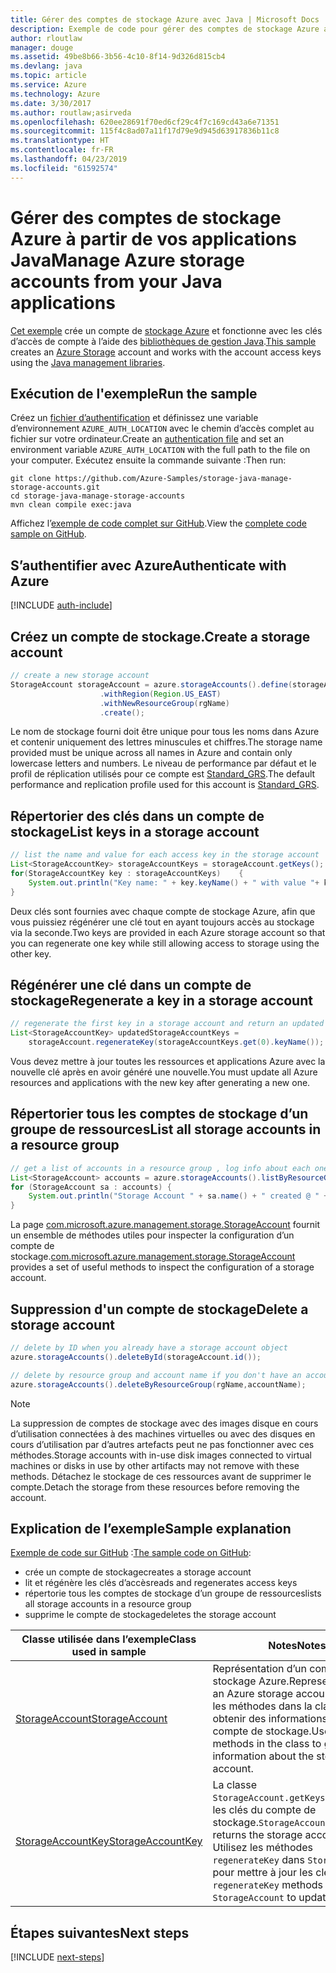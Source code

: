 ```yaml
---
title: Gérer des comptes de stockage Azure avec Java | Microsoft Docs
description: Exemple de code pour gérer des comptes de stockage Azure avec le kit de développement logiciel (SDK) pour Java
author: rloutlaw
manager: douge
ms.assetid: 49be8b66-3b56-4c10-8f14-9d326d815cb4
ms.devlang: java
ms.topic: article
ms.service: Azure
ms.technology: Azure
ms.date: 3/30/2017
ms.author: routlaw;asirveda
ms.openlocfilehash: 620ee28691f70ed6cf29c4f7c169cd43a6e71351
ms.sourcegitcommit: 115f4c8ad07a11f17d79e9d945d63917836b11c8
ms.translationtype: HT
ms.contentlocale: fr-FR
ms.lasthandoff: 04/23/2019
ms.locfileid: "61592574"
---
```

# <a name="manage-azure-storage-accounts-from-your-java-applications"></a><span data-ttu-id="148d7-103">Gérer des comptes de stockage Azure à partir de vos applications Java</span><span class="sxs-lookup"><span data-stu-id="148d7-103">Manage Azure storage accounts from your Java applications</span></span>

<span data-ttu-id="148d7-104">[Cet exemple](https://github.com/Azure-Samples/storage-java-manage-storage-accounts) crée un compte de [stockage Azure](https://docs.microsoft.com/azure/storage/storage-introduction) et fonctionne avec les clés d’accès de compte à l’aide des [bibliothèques de gestion Java](https://github.com/Azure/azure-sdk-for-java).</span><span class="sxs-lookup"><span data-stu-id="148d7-104">[This sample](https://github.com/Azure-Samples/storage-java-manage-storage-accounts) creates an [Azure Storage](https://docs.microsoft.com/azure/storage/storage-introduction) account and works with the account access keys using the [Java management libraries](https://github.com/Azure/azure-sdk-for-java).</span></span> 

## <a name="run-the-sample"></a><span data-ttu-id="148d7-105">Exécution de l'exemple</span><span class="sxs-lookup"><span data-stu-id="148d7-105">Run the sample</span></span>

<span data-ttu-id="148d7-106">Créez un [fichier d’authentification](https://github.com/Azure/azure-sdk-for-java/blob/master/AUTH.md) et définissez une variable d’environnement `AZURE_AUTH_LOCATION` avec le chemin d’accès complet au fichier sur votre ordinateur.</span><span class="sxs-lookup"><span data-stu-id="148d7-106">Create an [authentication file](https://github.com/Azure/azure-sdk-for-java/blob/master/AUTH.md) and set an environment variable `AZURE_AUTH_LOCATION` with the full path to the file on your computer.</span></span> <span data-ttu-id="148d7-107">Exécutez ensuite la commande suivante :</span><span class="sxs-lookup"><span data-stu-id="148d7-107">Then run:</span></span>

```
git clone https://github.com/Azure-Samples/storage-java-manage-storage-accounts.git
cd storage-java-manage-storage-accounts
mvn clean compile exec:java
```

<span data-ttu-id="148d7-108">Affichez l’[exemple de code complet sur GitHub](https://github.com/Azure-Samples/storage-java-manage-storage-accounts).</span><span class="sxs-lookup"><span data-stu-id="148d7-108">View the [complete code sample on GitHub](https://github.com/Azure-Samples/storage-java-manage-storage-accounts).</span></span>

## <a name="authenticate-with-azure"></a><span data-ttu-id="148d7-109">S’authentifier avec Azure</span><span class="sxs-lookup"><span data-stu-id="148d7-109">Authenticate with Azure</span></span>

[!INCLUDE [auth-include](includes/java-auth-include.md)] 

## <a name="create-a-storage-account"></a><span data-ttu-id="148d7-110">Créez un compte de stockage.</span><span class="sxs-lookup"><span data-stu-id="148d7-110">Create a storage account</span></span>

```java
// create a new storage account
StorageAccount storageAccount = azure.storageAccounts().define(storageAccountName)
                    .withRegion(Region.US_EAST)
                    .withNewResourceGroup(rgName)
                    .create();
```

<span data-ttu-id="148d7-111">Le nom de stockage fourni doit être unique pour tous les noms dans Azure et contenir uniquement des lettres minuscules et chiffres.</span><span class="sxs-lookup"><span data-stu-id="148d7-111">The storage name provided must be unique across all names in Azure and contain only lowercase letters and numbers.</span></span> <span data-ttu-id="148d7-112">Le niveau de performance par défaut et le profil de réplication utilisés pour ce compte est [Standard_GRS](https://docs.microsoft.com/azure/storage/storage-redundancy#geo-redundant-storage).</span><span class="sxs-lookup"><span data-stu-id="148d7-112">The default performance and replication profile used for this account is [Standard_GRS](https://docs.microsoft.com/azure/storage/storage-redundancy#geo-redundant-storage).</span></span>

## <a name="list-keys-in-a-storage-account"></a><span data-ttu-id="148d7-113">Répertorier des clés dans un compte de stockage</span><span class="sxs-lookup"><span data-stu-id="148d7-113">List keys in a storage account</span></span>
```java
// list the name and value for each access key in the storage account
List<StorageAccountKey> storageAccountKeys = storageAccount.getKeys();
for(StorageAccountKey key : storageAccountKeys)    {
    System.out.println("Key name: " + key.keyName() + " with value "+ key.value());
}
```

<span data-ttu-id="148d7-114">Deux clés sont fournies avec chaque compte de stockage Azure, afin que vous puissiez régénérer une clé tout en ayant toujours accès au stockage via la seconde.</span><span class="sxs-lookup"><span data-stu-id="148d7-114">Two keys are provided in each Azure storage account so that you can regenerate one key while still allowing access to storage using the other key.</span></span>

## <a name="regenerate-a-key-in-a-storage-account"></a><span data-ttu-id="148d7-115">Régénérer une clé dans un compte de stockage</span><span class="sxs-lookup"><span data-stu-id="148d7-115">Regenerate a key in a storage account</span></span>

```java
// regenerate the first key in a storage account and return an updated list of keys 
List<StorageAccountKey> updatedStorageAccountKeys =
    storageAccount.regenerateKey(storageAccountKeys.get(0).keyName());
```

<span data-ttu-id="148d7-116">Vous devez mettre à jour toutes les ressources et applications Azure avec la nouvelle clé après en avoir généré une nouvelle.</span><span class="sxs-lookup"><span data-stu-id="148d7-116">You must update all Azure resources and applications with the new key after generating a new one.</span></span>

## <a name="list-all-storage-accounts-in-a-resource-group"></a><span data-ttu-id="148d7-117">Répertorier tous les comptes de stockage d’un groupe de ressources</span><span class="sxs-lookup"><span data-stu-id="148d7-117">List all storage accounts in a resource group</span></span>
```java
// get a list of accounts in a resource group , log info about each one
List<StorageAccount> accounts = azure.storageAccounts().listByResourceGroup(rgName);
for (StorageAccount sa : accounts) {
    System.out.println("Storage Account " + sa.name() + " created @ " + sa.creationTime());
}
```

<span data-ttu-id="148d7-118">La page [com.microsoft.azure.management.storage.StorageAccount](https://docs.microsoft.com/java/api/com.microsoft.azure.management.storage._storage_account) fournit un ensemble de méthodes utiles pour inspecter la configuration d’un compte de stockage.</span><span class="sxs-lookup"><span data-stu-id="148d7-118">[com.microsoft.azure.management.storage.StorageAccount](https://docs.microsoft.com/java/api/com.microsoft.azure.management.storage._storage_account) provides a set of useful methods to inspect the configuration of a storage account.</span></span>

## <a name="delete-a-storage-account"></a><span data-ttu-id="148d7-119">Suppression d'un compte de stockage</span><span class="sxs-lookup"><span data-stu-id="148d7-119">Delete a storage account</span></span>
```java
// delete by ID when you already have a storage account object
azure.storageAccounts().deleteById(storageAccount.id());

// delete by resource group and account name if you don't have an account object
azure.storageAccounts().deleteByResourceGroup(rgName,accountName);
```

> [!NOTE]
> <span data-ttu-id="148d7-120">La suppression de comptes de stockage avec des images disque en cours d’utilisation connectées à des machines virtuelles ou avec des disques en cours d’utilisation par d’autres artefacts peut ne pas fonctionner avec ces méthodes.</span><span class="sxs-lookup"><span data-stu-id="148d7-120">Storage accounts with in-use disk images connected to virtual machines or disks in use by other artifacts may not remove with these methods.</span></span> <span data-ttu-id="148d7-121">Détachez le stockage de ces ressources avant de supprimer le compte.</span><span class="sxs-lookup"><span data-stu-id="148d7-121">Detach the storage from these resources before removing the account.</span></span>

## <a name="sample-explanation"></a><span data-ttu-id="148d7-122">Explication de l’exemple</span><span class="sxs-lookup"><span data-stu-id="148d7-122">Sample explanation</span></span>

<span data-ttu-id="148d7-123">[Exemple de code sur GitHub](https://github.com/Azure-Samples/storage-java-manage-storage-accounts) :</span><span class="sxs-lookup"><span data-stu-id="148d7-123">[The sample code on GitHub](https://github.com/Azure-Samples/storage-java-manage-storage-accounts):</span></span>

- <span data-ttu-id="148d7-124">crée un compte de stockage</span><span class="sxs-lookup"><span data-stu-id="148d7-124">creates a storage account</span></span>
- <span data-ttu-id="148d7-125">lit et régénère les clés d’accès</span><span class="sxs-lookup"><span data-stu-id="148d7-125">reads and regenerates access keys</span></span>
- <span data-ttu-id="148d7-126">répertorie tous les comptes de stockage d’un groupe de ressources</span><span class="sxs-lookup"><span data-stu-id="148d7-126">lists all storage accounts in a resource group</span></span>
- <span data-ttu-id="148d7-127">supprime le compte de stockage</span><span class="sxs-lookup"><span data-stu-id="148d7-127">deletes the storage account</span></span> 

| <span data-ttu-id="148d7-128">Classe utilisée dans l’exemple</span><span class="sxs-lookup"><span data-stu-id="148d7-128">Class used in sample</span></span> | <span data-ttu-id="148d7-129">Notes</span><span class="sxs-lookup"><span data-stu-id="148d7-129">Notes</span></span>
|-------|-------|
| [<span data-ttu-id="148d7-130">StorageAccount</span><span class="sxs-lookup"><span data-stu-id="148d7-130">StorageAccount</span></span>](https://docs.microsoft.com/java/api/com.microsoft.azure.management.storage._storage_account)  | <span data-ttu-id="148d7-131">Représentation d’un compte de stockage Azure.</span><span class="sxs-lookup"><span data-stu-id="148d7-131">Representation of an Azure storage account.</span></span> <span data-ttu-id="148d7-132">Utilisez les méthodes dans la classe pour obtenir des informations sur le compte de stockage.</span><span class="sxs-lookup"><span data-stu-id="148d7-132">Use the methods in the class to get information about the storage account.</span></span>
| [<span data-ttu-id="148d7-133">StorageAccountKey</span><span class="sxs-lookup"><span data-stu-id="148d7-133">StorageAccountKey</span></span>](https://docs.microsoft.com/java/api/com.microsoft.azure.management.storage._storage_account_key) | <span data-ttu-id="148d7-134">La classe `StorageAccount.getKeys()` retourne les clés du compte de stockage.</span><span class="sxs-lookup"><span data-stu-id="148d7-134">`StorageAccount.getKeys()` returns the storage account keys.</span></span> <span data-ttu-id="148d7-135">Utilisez les méthodes `regenerateKey` dans `StorageAccount` pour mettre à jour les clés.</span><span class="sxs-lookup"><span data-stu-id="148d7-135">Use the `regenerateKey` methods in `StorageAccount` to update the keys.</span></span>

## <a name="next-steps"></a><span data-ttu-id="148d7-136">Étapes suivantes</span><span class="sxs-lookup"><span data-stu-id="148d7-136">Next steps</span></span>

[!INCLUDE [next-steps](includes/java-next-steps.md)]